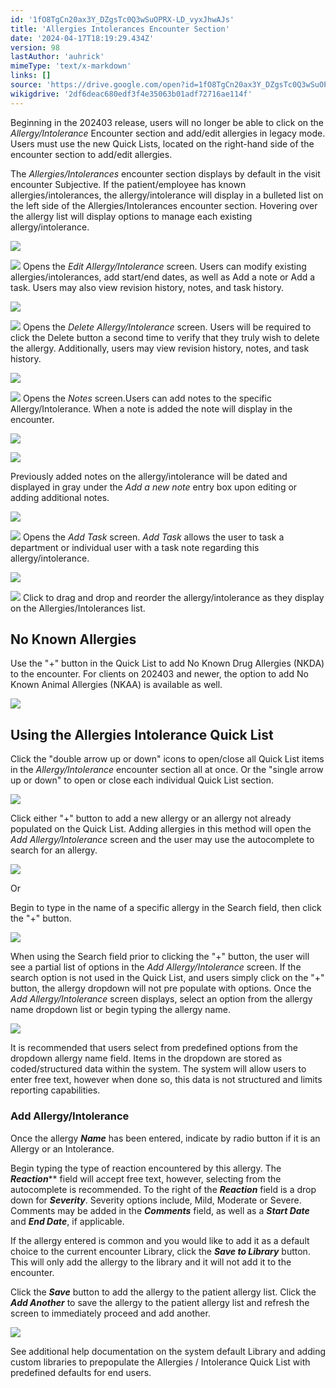 ```yaml
---
id: '1fO8TgCn20ax3Y_DZgsTc0Q3wSuOPRX-LD_vyxJhwAJs'
title: 'Allergies Intolerances Encounter Section'
date: '2024-04-17T18:19:29.434Z'
version: 98
lastAuthor: 'auhrick'
mimeType: 'text/x-markdown'
links: []
source: 'https://drive.google.com/open?id=1fO8TgCn20ax3Y_DZgsTc0Q3wSuOPRX-LD_vyxJhwAJs'
wikigdrive: '2df6deac680edf3f4e35063b01adf72716ae114f'
---
```

Beginning in the 202403 release, users will no longer be able to click on the *Allergy/Intolerance* Encounter section and add/edit allergies in legacy mode. Users must use the new Quick Lists, located on the right-hand side of the encounter section to add/edit allergies.

The *Allergies/Intolerances* encounter section displays by default in the visit encounter Subjective. If the patient/employee has known allergies/intolerances, the allergy/intolerance will display in a bulleted list on the left side of the Allergies/Intolerances encounter section. Hovering over the allergy list will display options to manage each existing allergy/intolerance.

![](../allergies-intolerances-encounter-section.assets/17e10896705c37524d6d22fe714da95d.png)

![](../allergies-intolerances-encounter-section.assets/1f5526a0699824cec1437d9277aecb72.png)
  Opens the *Edit Allergy/Intolerance* screen. Users can modify existing allergies/intolerances, add start/end dates, as well as Add a note or Add a task. Users may also view revision history, notes, and task history.

![](../allergies-intolerances-encounter-section.assets/0e7edb8270cfc8a0a5bc0f5131d17a4f.png)

![](../allergies-intolerances-encounter-section.assets/81be7fb05b33662fef9166b9af63cb3d.png)
 Opens the *Delete Allergy/Intolerance* screen. Users will be required to click the Delete button a second time to verify that they truly wish to delete the allergy. Additionally, users may view revision history, notes, and task history.

![](../allergies-intolerances-encounter-section.assets/b763ca48ac827520c9fe0282e853a8df.png)

![](../allergies-intolerances-encounter-section.assets/af31bccb4a420382b71295d5f3a052f2.png)
   Opens the *Notes* screen.Users can add notes to the specific Allergy/Intolerance. When a note is added the note will display in the encounter.

![](../allergies-intolerances-encounter-section.assets/d2f527585113b3eb4d3e9e59e0b14e3b.png)

![](../allergies-intolerances-encounter-section.assets/3683d3acb93ac846364c45d3455aa005.png)

Previously added notes on the allergy/intolerance will be dated and displayed in gray under the *Add a new note* entry box upon editing or adding additional notes.

![](../allergies-intolerances-encounter-section.assets/ef7fa74b40b6b9f4a17a6ea627ce9594.png)

![](../allergies-intolerances-encounter-section.assets/782d8f964ad0afc9fd098fc353d36096.png)
  Opens the *Add Task* screen. *Add Task* allows the user to task a department or individual user with a task note regarding this allergy/intolerance.

![](../allergies-intolerances-encounter-section.assets/d7117bbc0708894acb083b0969ed9838.png)

![](../allergies-intolerances-encounter-section.assets/ef96d008cdb993e4655145ba38cc4ce6.png)
   Click to drag and drop and reorder the allergy/intolerance as they display on the Allergies/Intolerances list.

## No Known Allergies

Use the "+" button in the Quick List to add No Known Drug Allergies (NKDA) to the encounter. For clients on 202403 and newer, the option to add No Known Animal Allergies (NKAA) is available as well.

![](../allergies-intolerances-encounter-section.assets/4e5a0e7727d2db34d6edef53141b4677.png)

## Using the Allergies Intolerance Quick List

Click the "double arrow up or down" icons to open/close all Quick List items in the *Allergy/Intolerance* encounter section all at once. Or the "single arrow up or down" to open or close each individual Quick List section.

![](../allergies-intolerances-encounter-section.assets/ba48f214d11eb0f17209d87da03c62cd.png)

Click either "+" button to add a new allergy or an allergy not already populated on the Quick List. Adding allergies in this method will open the *Add Allergy/Intolerance* screen and the user may use the autocomplete to search for an allergy.

![](../allergies-intolerances-encounter-section.assets/8a25cca747dfebe76aa09e1bf61220e2.png)

Or

Begin to type in the name of a specific allergy in the Search field, then click the "+" button.

![](../allergies-intolerances-encounter-section.assets/11c7bf0b1e54bc7b02c61a866bfc59fe.png)

When using the Search field prior to clicking the "+" button, the user will see a partial list of options in the *Add Allergy/Intolerance* screen. If the search option is not used in the Quick List, and users simply click on the "+" button, the allergy dropdown will not pre populate with options. Once the *Add Allergy/Intolerance* screen displays, select an option from the allergy name dropdown list or begin typing the allergy name.

![](../allergies-intolerances-encounter-section.assets/37d44ce4733d6f96bca39cc5b483b473.png)

It is recommended that users select from predefined options from the dropdown allergy name field. Items in the dropdown are stored as coded/structured data within the system. The system will allow users to enter free text, however when done so, this data is not structured and limits reporting capabilities.

### Add Allergy/Intolerance

Once the allergy **_Name_** has been entered, indicate by radio button if it is an Allergy or an Intolerance.

Begin typing the type of reaction encountered by this allergy. The **_Reaction_**** field will accept free text, however, selecting from the autocomplete is recommended.  To the right of the **_Reaction_** field is a drop down for **_Severity_**. Severity options include, Mild, Moderate or Severe. Comments may be added in the **_Comments_** field, as well as a **_Start Date_** and **_End Date_**, if applicable.

If the allergy entered is common and you would like to add it as a default choice to the current encounter Library, click the **_Save to Library_** button. This will only add the allergy to the library and it will not add it to the encounter.

Click the **_Save_** button to add the allergy to the patient allergy list. Click the **_Add Another_** to save the allergy to the patient allergy list and refresh the screen to immediately proceed and add another.

![](../allergies-intolerances-encounter-section.assets/cb38c2589780610f13f4ba09a73ea1bf.png)

See additional help documentation on the system default Library and adding custom libraries to prepopulate the Allergies / Intolerance Quick List with predefined defaults for end users.
